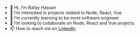 - 👋 Hi, I’m Rafay Hassan
- 👀 I’m interested in projects related to Node, React, Vue 
- 🌱 I’m currently learning to be more software engineer
- 💞️ I’m looking to collaborate on Node, React and Vue projects.
- 📫 How to reach me on [LinkedIn](https://www.linkedin.com/in/rafay-hassan/)

<!---
hassanrafay/hassanrafay is a ✨ special ✨ repository because its `README.md` (this file) appears on your GitHub profile.
You can click the Preview link to take a look at your changes.
--->
